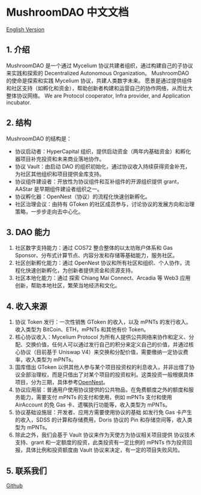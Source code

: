 # MushroomDAO 中文文档
[English Version](./dao-en.md)
## 1. 介绍
MushroomDAO 是一个通过 Mycelium 协议共建者组织，通过构建自己的子协议来实践和探索的 Decentralized Autonomous Organization。
MushroomDAO 的使命是探索和实践 Mycelium 协议，共建人类数字未来。
愿景是通过提供组件和社区支持（如孵化和资金），帮助创新者构建和运营自己的协作网络，从而壮大整体协议网络。
We are Protocol cooperator, Infra provider, and Application incubator.
## 2. 结构
MushroomDAO 的结构是：
- 协议启动者：HyperCapital 组织，提供启动资金（两年内基础资金）和孵化器项目补充投资和未来商业落地协作。
- 协议 Vault：由启动 DAO 的组织初始化，通过协议收入持续获得资金补充，为社区其他组织和项目提供金库支持。
- 协议组件建设者：开放性为协议组件和互补组件的开源组织提供 grant，AAStar 是早期组件建设者组织之一。
- 协议孵化器：OpenNest（协议）的流程化快速创新孵化。
- 社区治理会议：由持有 GToken 的社区成员参与，讨论协议的发展方向和治理策略，一步步走向去中心化。

## 3. DAO 能力
1. 社区数字支持能力：通过 COS72 整合整体的以太坊账户体系和 Gas Sponsor、分布式计算节点、内容分发和存储等基础能力，服务社区。
2. 社区创新孵化能力：通过 OpenNest 协议和所有社区和组织、个人协作，流程化快速创新孵化，为创新者提供资金和资源支持。
3. 社区本地化能力：通过 探索 Chiang Mai Connect、Arcadia 等 Web3 应用创新，帮助本地社区，繁荣当地经济和文化。

## 4. 收入来源
1. 协议 Token 发行：一次性销售 GToken 的收入，以及 mPNTs 的发行收入。收入类型为 BitCoin、ETH，mPNTs 和其他有价 Token。
2. 核心协议收入：Mycelium Protocol 为所有人提供公共网络来协作和定义、分配、交换价值，任何人可以通过发行自己的积分来定义自己的价值，并通过核心协议（目前基于 Uniswap V4）来交换和分配价值，需要缴纳一定协议费率，收入类型为 mPNTs。
3. 国库借出 GToken 以供其他人参与某个项目投资权的利息收入，并非出借了协议全部治理权，而是只借出了对某个项目的投资权利。这类投资一般根据具体项目，分为三期，具体参考[OpenNest](./paper/OpenNest.pdf)。
4. 协议应用层：普通用户使用协议提供的公共物品，在免费额度之外的额度和服务能力，需要支付 mPNTs 的支付和使用，例如 mPNTs 支付和使用 AirAccount 的免 Gas 卡、遗嘱执行功能等，收入类型为 mPNTs。
5. 协议基础设施层：开发者、应用方需要使用协议的基础 如发行免 Gas 卡产生的收入，SDSS 的计算和存储费用，Doris 协议的 Pin 和存储空间等，收入类型为 mPNTs。
6. 除此之外，我们会基于 Vault 协议来作为天使方为协议相关项目提供 协议技术支持、grant 和一定额度的投资，此类投资有一定比例的 mPNTs 作为投资回报，具体比例和投资额度由 Vault 协议来决定，有一定的项目失败风险。

## 5. 联系我们
[Github](https://github.com/orgs/MushroomDAO/projects/1)
